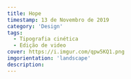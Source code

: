 ```yaml
---
title: Hope
timestamp: 13 de Novembro de 2019
category: 'Design'
tags:
  - Tipografia cinética
  - Edição de video
cover: https://i.imgur.com/qpw5KQ1.png
imgorientation: 'landscape'
description:
---
```

